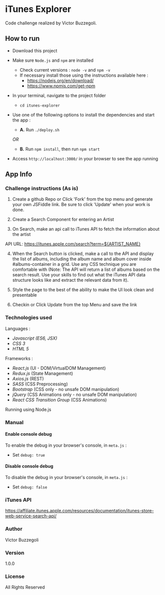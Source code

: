 # iTunes Explorer

Code challenge realized by Victor Buzzegoli.

## How to run 

- Download this project 

- Make sure `Node.js` and `npm` are installed 
  - Check current versions : `node -v` and `npm -v`
  - If necessary install those using the instructions available here : 
    * https://nodejs.org/en/download/
    * https://www.npmjs.com/get-npm

- In your terminal, navigate to the project folder
  * `cd itunes-explorer` 

- Use one of the following options to install the dependencies and start the app :

  * __A.__ Run `./deploy.sh`

  _OR_

  * __B.__ Run `npm install`, then run `npm start`

- Access `http://localhost:3000/` in your browser to see the app running

## App Info

### Challenge instructions (As is)

1. Create a github Repo or Click 'Fork' from the top menu and generate your own JSFiddle link. 
Be sure to click 'Update' when your work is done.

2. Create a Search Component for entering an Artist

3. On Search, make an api call to iTunes API to fetch the information about the artist

API URL: https://itunes.apple.com/search?term=${ARTIST_NAME}

4. When the Search button is clicked, make a call to the API and display the list of albums, including the album name and album cover inside #albums-container in a grid. Use any CSS technique you are comfortable with (Note: The API will return a list of albums based on the search result. Use your skills to find out what the iTunes API data structure looks like and extract the relevant data from it).

5. Style the page to the best of the ability to make the UI look clean and presentable

6. Checkin or Click Update from the top Menu and save the link


### Technologies used 

Languages : 
- _Javascript (ES6, JSX)_
- _CSS 3_
- _HTML 5_ 

Frameworks :
- _React.js_ (UI - DOM/VirtualDOM Management)
- _Redux.js_ (State Management)
- _Axios.js_ (REST)
- _SASS_ (CSS Preprocessing) 
- _Bootstrap_ (CSS only - no unsafe DOM manipulation)
- _jQuery_ (CSS Animations only - no unsafe DOM manipulation)
- _React CSS Transition Group_ (CSS Animations)

Running using Node.js

### Manual

#### Enable console debug 

To enable the debug in your browser's console, in `meta.js` :

* Set `debug: true` 

#### Disable console debug 

To disable the debug in your browser's console, in `meta.js` :

* Set `debug: false` 


### iTunes API

https://affiliate.itunes.apple.com/resources/documentation/itunes-store-web-service-search-api/

### Author

Victor Buzzegoli

### Version

1.0.0

### License

All Rights Reserved
